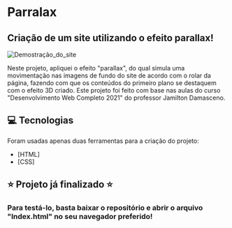 # Parralax
## Criação de um site utilizando o efeito parallax!

![Demostração_do_site](https://github.com/LeoHPC/EfeitoParallax/blob/main/Parallax/imagens/Demonstra%C3%A7%C3%A3o_do_site.gif)

Neste projeto, apliquei o efeito "parallax", do qual simula uma movimentação nas imagens de fundo do site de acordo com o rolar da página, fazendo com que os conteúdos do primeiro plano se destaquem com o efeito 3D criado. Este projeto foi feito com base nas aulas do curso "Desenvolvimento Web Completo 2021" do professor Jamilton Damasceno.

## 💻 Tecnologias

Foram usadas apenas duas ferramentas para a criação do projeto:

- [HTML]
- [CSS]

## ⭐ Projeto já finalizado ⭐

### Para testá-lo, basta baixar o repositório e abrir o arquivo "Index.html" no seu navegador preferido!
